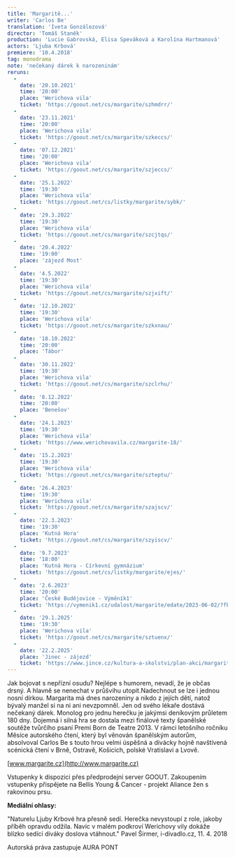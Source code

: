```yaml
---
title: 'Margaritě...'
writer: 'Carlos Be'
translation: 'Iveta Gonzálezová'
director: 'Tomáš Staněk'
production: 'Lucie Gabrovská, Elisa Speváková a Karolína Hartmanová'
actors: 'Ljuba Krbová'
premiere: '10.4.2018'
tag: monodrama
note: 'nečekaný dárek k narozeninám'
reruns:
  -
    date: '20.10.2021'
    time: '20:00'
    place: 'Werichova vila'
    ticket: 'https://goout.net/cs/margarite/szhmdrr/'
  -
    date: '23.11.2021'
    time: '20:00'
    place: 'Werichova vila'
    ticket: 'https://goout.net/cs/margarite/szkeccs/'
  -
    date: '07.12.2021'
    time: '20:00'
    place: 'Werichova vila'
    ticket: 'https://goout.net/cs/margarite/szjeccs/'
  -
    date: '25.1.2022'
    time: '19:30'
    place: 'Werichova vila'
    ticket: 'https://goout.net/cs/listky/margarite/sybk/'
  -  
    date: '29.3.2022'
    time: '19:30'
    place: 'Werichova vila'
    ticket: 'https://goout.net/cs/margarite/szcjtqs/'
  -  
    date: '20.4.2022'
    time: '19:00'
    place: 'zájezd Most'
  -
    date: '4.5.2022'
    time: '19:30'
    place: 'Werichova vila'
    ticket: 'https://goout.net/cs/margarite/szjxift/'
  -  
    date: '12.10.2022'
    time: '19:30'
    place: 'Werichova vila'
    ticket: 'https://goout.net/cs/margarite/szkxnau/'
  -  
    date: '18.10.2022'
    time: '20:00'
    place: 'Tábor'
  -  
    date: '30.11.2022'
    time: '19:30'
    place: 'Werichova vila'
    ticket: 'https://goout.net/cs/margarite/szclrhu/'
  -  
    date: '8.12.2022'
    time: '20:00'
    place: 'Benešov'
  -  
    date: '24.1.2023'
    time: '19:30'
    place: 'Werichova vila'
    ticket: 'https://www.werichovavila.cz/margarite-18/'
  -  
    date: '15.2.2023'
    time: '19:30'
    place: 'Werichova vila'
    ticket: 'https://goout.net/cs/margarite/szteptu/'
  -  
    date: '26.4.2023'
    time: '19:30'
    place: 'Werichova vila'
    ticket: 'https://goout.net/cs/margarite/szajscv/'
  -  
    date: '22.3.2023'
    time: '19:30'
    place: 'Kutná Hora'
    ticket: 'https://goout.net/cs/margarite/szyiscv/'
  -  
    date: '9.7.2023'
    time: '18:00'
    place: 'Kutná Hora - Církevní gymnázium'
    ticket: 'https://goout.net/cs/listky/margarite/ejes/'
  - 
    date: '2.6.2023'
    time: '20:00'
    place: 'České Budějovice - Výměník1'
    ticket: 'https://vymenik1.cz/udalost/margarite/edate/2023-06-02/?fbclid=IwAR1O-vTJqgjsPRKAzzUt11Q0uhwcYNh5C8XZObAK4LmWqe5Dx_9rjmPOrbk'
  -
    date: '29.1.2025'
    time: '19:30'
    place: 'Werichova vila'
    ticket: 'https://goout.net/cs/margarite/sztuenx/'
  -
    date: '22.2.2025'
    place: 'Jinec - zájezd'
    ticket: 'https://www.jince.cz/kultura-a-skolstvi/plan-akci/margarite-3419_956cs.html'    
---
```

Jak bojovat s nepřízní osudu? Nejlépe s humorem, nevadí, že je občas drsný. A hlavně se nenechat v průšvihu utopit.Nadechnout se lze i jednou nosní dírkou. Margarita má dnes narozeniny a nikdo z jejích dětí, natož bývalý manžel si na ni ani nevzpomněl. Jen od svého lékaře dostává nečekaný dárek. Monolog pro jednu herečku je jakýmsi deníkovým průletem 180 dny. Dojemná i silná hra se dostala mezi finálové texty španělské soutěže tvůrčího psaní Premi Born de Teatre 2013. V rámci letošního ročníku Měsíce autorského čtení, který byl věnován španělským autorům, absolvoval Carlos Be s touto hrou velmi úspěšná a divácky hojně navštívená scénická čtení v Brně, Ostravě, Košicích, polské Vratislavi a Lvově.

[www.margarite.cz](http://www.margarite.cz)

Vstupenky k dispozici přes předprodejní server GOOUT. Zakoupením vstupenky přispějete na Bellis Young & Cancer - projekt Aliance žen s rakovinou prsu.

**Mediální ohlasy:**

"Naturelu Ljuby Krbové hra přesně sedí. Herečka nevystoupí z role, jakoby příběh opravdu odžila. Navíc v malém podkroví Werichovy vily dokáže blízko sedící diváky doslova vtáhnout." Pavel Širmer, i-divadlo.cz, 11. 4. 2018

Autorská práva zastupuje AURA PONT
